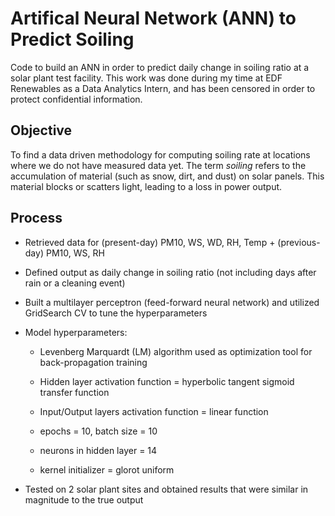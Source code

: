 # Artifical Neural Network (ANN) to Predict Soiling
Code to build an ANN in order to predict daily change in soiling ratio at a solar plant test facility. This work was done during my time at EDF Renewables as a Data Analytics Intern, and has been censored in order to protect confidential information.

## Objective
To find a data driven methodology for computing soiling rate at locations where we do not have measured data yet. The term *soiling* refers to the accumulation of material (such as snow, dirt, and dust) on solar panels. This material blocks or scatters light, leading to a loss in power output.

## Process
- Retrieved data for (present-day) PM10, WS, WD, RH, Temp + (previous-day) PM10, WS, RH 

- Defined output as daily change in soiling ratio (not including days after rain or a cleaning event) 

- Built a multilayer perceptron (feed-forward neural network) and utilized GridSearch CV to tune the hyperparameters 

- Model hyperparameters: 

  - Levenberg Marquardt (LM) algorithm used as optimization tool for back-propagation training 

  - Hidden layer activation function = hyperbolic tangent sigmoid transfer function 

  - Input/Output layers activation function = linear function 

  - epochs = 10, batch size = 10 

  - neurons in hidden layer = 14 

  - kernel initializer = glorot uniform 

- Tested on 2 solar plant sites and obtained results that were similar in magnitude to the true output 
